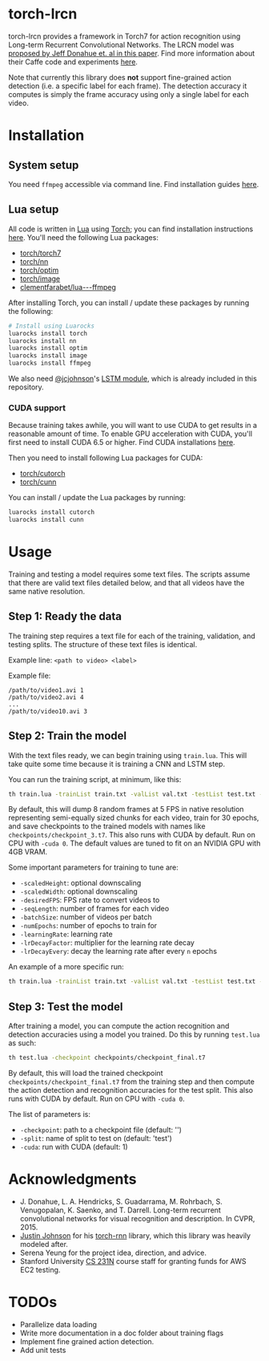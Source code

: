 # torch-lrcn
torch-lrcn provides a framework in Torch7 for action recognition using Long-term Recurrent Convolutional Networks. The LRCN model was [proposed by Jeff Donahue et. al in this paper](http://arxiv.org/pdf/1411.4389v3.pdf). Find more information about their Caffe code and experiments [here](http://www.eecs.berkeley.edu/~lisa_anne/LRCN_video).

Note that currently this library does **not** support fine-grained action detection (i.e. a specific label for each frame). The detection accuracy it computes is simply the frame accuracy using only a single label for each video.

# Installation
## System setup
You need `ffmpeg` accessible via command line. Find installation guides [here](https://trac.ffmpeg.org/wiki/CompilationGuide).

## Lua setup
All code is written in [Lua](http://www.lua.org/) using [Torch](http://torch.ch); you can find installation instructions
[here](http://torch.ch/docs/getting-started.html#_). You'll need the following Lua packages:

- [torch/torch7](https://github.com/torch/torch7)
- [torch/nn](https://github.com/torch/nn)
- [torch/optim](https://github.com/torch/optim)
- [torch/image](https://github.com/torch/image)
- [clementfarabet/lua---ffmpeg](https://github.com/clementfarabet/lua---ffmpeg)

After installing Torch, you can install / update these packages by running the following:

```bash
# Install using Luarocks
luarocks install torch
luarocks install nn
luarocks install optim
luarocks install image
luarocks install ffmpeg
```

We also need [@jcjohnson](https://github.com/jcjohnson)'s [LSTM module](https://github.com/jcjohnson/torch-rnn/blob/master/LSTM.lua), which is already included in this repository.

### CUDA support
Because training takes awhile, you will want to use CUDA to get results in a reasonable amount of time. To enable GPU acceleration with CUDA, you'll first need to install CUDA 6.5 or higher. Find CUDA installations [here](https://developer.nvidia.com/cuda-downloads).

Then you need to install following Lua packages for CUDA:
- [torch/cutorch](https://github.com/torch/cutorch)
- [torch/cunn](https://github.com/torch/cunn)

You can install / update the Lua packages by running:

```bash
luarocks install cutorch
luarocks install cunn
```

# Usage
Training and testing a model requires some text files. The scripts assume that there are valid text files detailed below, and that all videos have the same native resolution.

## Step 1: Ready the data
The training step requires a text file for each of the training, validation, and testing splits. The structure of these text files is identical.

Example line: `<path to video> <label>`

Example file:
```
/path/to/video1.avi 1
/path/to/video2.avi 4
...
/path/to/video10.avi 3
```

## Step 2: Train the model
With the text files ready, we can begin training using `train.lua`. This will take quite some time because it is training a CNN and LSTM step.

You can run the training script, at minimum, like this:

```bash
th train.lua -trainList train.txt -valList val.txt -testList test.txt -numClasses 101 -videoHeight 240 -videoWidth 320
```

By default, this will dump 8 random frames at 5 FPS in native resolution representing semi-equally sized chunks for each video, train for 30 epochs, and save checkpoints to the trained models with names like `checkpoints/checkpoint_3.t7`. This also runs with CUDA by default. Run on CPU with `-cuda 0`. The default values are tuned to fit on an NVIDIA GPU with 4GB VRAM.

Some important parameters for training to tune are:
- `-scaledHeight`: optional downscaling
- `-scaledWidth`: optional downscaling
- `-desiredFPS`: FPS rate to convert videos to
- `-seqLength`: number of frames for each video
- `-batchSize`: number of videos per batch
- `-numEpochs`: number of epochs to train for
- `-learningRate`: learning rate
- `-lrDecayFactor`: multiplier for the learning rate decay
- `-lrDecayEvery`: decay the learning rate after every `n` epochs

An example of a more specific run:

```bash
th train.lua -trainList train.txt -valList val.txt -testList test.txt -numClasses 101 -videoHeight 240 -videoWidth 320 -scaledHeight 224 -scaledWidth 224 -seqLength 16 -batchSize 4 -numEpochs 15
```

<!--There are many more flags you can use to configure training; [read about them here](doc/flags.md#training).-->

## Step 3: Test the model
After training a model, you can compute the action recognition and detection accuracies using a model you trained. Do this by running `test.lua` as such:

```bash
th test.lua -checkpoint checkpoints/checkpoint_final.t7
```

By default, this will load the trained checkpoint `checkpoints/checkpoint_final.t7` from the training step and then compute the action detection and recognition accuracies for the test split. This also runs with CUDA by default. Run on CPU with `-cuda 0`.

The list of parameters is:
- `-checkpoint`: path to a checkpoint file (default: '')
- `-split`: name of split to test on (default: 'test')
- `-cuda`: run with CUDA (default: 1)

# Acknowledgments
- J. Donahue, L. A. Hendricks, S. Guadarrama, M. Rohrbach, S. Venugopalan, K. Saenko, and T. Darrell. Long-term recurrent convolutional networks for visual recognition and description. In CVPR, 2015.
- [Justin Johnson](https://github.com/jcjohnson) for his [torch-rnn](https://github.com/jcjohnson/torch-rnn) library, which this library was heavily modeled after.
- Serena Yeung for the project idea, direction, and advice.
- Stanford University [CS 231N](http://cs231n.stanford.edu/) course staff for granting funds for AWS EC2 testing.

# TODOs
- Parallelize data loading
- Write more documentation in a doc folder about training flags
- Implement fine grained action detection.
- Add unit tests
